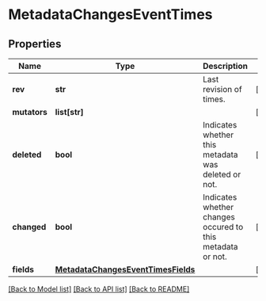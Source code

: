 # MetadataChangesEventTimes

## Properties
Name | Type | Description | Notes
------------ | ------------- | ------------- | -------------
**rev** | **str** | Last revision of times. | [optional] 
**mutators** | **list[str]** |  | [optional] 
**deleted** | **bool** | Indicates whether this metadata was deleted or not. | [optional] 
**changed** | **bool** | Indicates whether changes occured to this metadata or not. | [optional] 
**fields** | [**MetadataChangesEventTimesFields**](MetadataChangesEventTimesFields.md) |  | [optional] 

[[Back to Model list]](../README.md#documentation-for-models) [[Back to API list]](../README.md#documentation-for-api-endpoints) [[Back to README]](../README.md)

